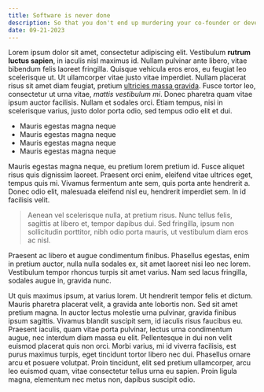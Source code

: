 ```yaml
---
title: Software is never done
description: So that you don't end up murdering your co-founder or developer, it's important to understand that software is never finished.
date: 09-21-2023
---
```


Lorem ipsum dolor sit amet, consectetur adipiscing elit. Vestibulum **rutrum luctus sapien**, in iaculis nisl maximus id. Nullam pulvinar ante libero, vitae bibendum felis laoreet fringilla. Quisque vehicula eros eros, eu feugiat leo scelerisque ut. Ut ullamcorper vitae justo vitae imperdiet. Nullam placerat risus sit amet diam feugiat, pretium [ultricies massa gravida](https://www.google.com). Fusce tortor leo, consectetur ut urna vitae, _mattis vestibulum mi_. Donec pharetra quam vitae ipsum auctor facilisis. Nullam et sodales orci. Etiam tempus, nisi in scelerisque varius, justo dolor porta odio, sed tempus odio elit et dui.

- Mauris egestas magna neque
- Mauris egestas magna neque
- Mauris egestas magna neque
- Mauris egestas magna neque

Mauris egestas magna neque, eu pretium lorem pretium id. Fusce aliquet risus quis dignissim laoreet. Praesent orci enim, eleifend vitae ultrices eget, tempus quis mi. Vivamus fermentum ante sem, quis porta ante hendrerit a. Donec odio elit, malesuada eleifend nisl eu, hendrerit imperdiet sem. In id facilisis velit.

> Aenean vel scelerisque nulla, at pretium risus. Nunc tellus felis, sagittis at libero et, tempor dapibus dui. Sed fringilla, ipsum non sollicitudin porttitor, nibh odio porta mauris, ut vestibulum diam eros ac nisl.

Praesent ac libero et augue condimentum finibus. Phasellus egestas, enim in pretium auctor, nulla nulla sodales ex, sit amet laoreet nisi leo nec lorem. Vestibulum tempor rhoncus turpis sit amet varius. Nam sed lacus fringilla, sodales augue in, gravida nunc.

Ut quis maximus ipsum, at varius lorem. Ut hendrerit tempor felis et dictum. Mauris pharetra placerat velit, a gravida ante lobortis non. Sed sit amet pretium magna. In auctor lectus molestie urna pulvinar, gravida finibus ipsum sagittis. Vivamus blandit suscipit sem, id iaculis risus faucibus eu. Praesent iaculis, quam vitae porta pulvinar, lectus urna condimentum augue, nec interdum diam massa eu elit. Pellentesque in dui non velit euismod placerat quis non orci. Morbi varius, mi id viverra facilisis, est purus maximus turpis, eget tincidunt tortor libero nec dui. Phasellus ornare arcu et posuere volutpat. Proin tincidunt, elit sed pretium ullamcorper, arcu leo euismod quam, vitae consectetur tellus urna eu sapien. Proin ligula magna, elementum nec metus non, dapibus suscipit odio.
